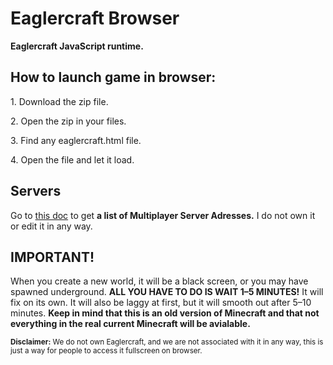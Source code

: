 <html>
<h1>Eaglercraft Browser</h1>
<head>
<p>
<b>Eaglercraft JavaScript runtime.</b>
</p>
</head>

<body>
<p>
<h2>How to launch game in browser:</h2>
<p>1. Download the zip file.</p>
<p>2. Open the zip in your files.</p>
<p>3. Find any eaglercraft.html file.</p>
<p>4. Open the file and let it load.</p>
</p>

<p>
<h2>Servers</h2>
Go to <a href="https://docs.google.com/document/d/1PhUJSb0ojMyhv1Fs8bmVqwANBkySOgdyfRinJto3xnE/edit"<a>this doc</a> to get <b>a list of Multiplayer Server Adresses.</b> I do not own it or edit it in any way.
</p>

<h2>IMPORTANT!</h2>

<p>
When you create a new world, it will be a black screen, or you may have spawned underground. <b>ALL YOU HAVE TO DO IS WAIT 1–5 MINUTES!</b> It will fix on its own. It will also be laggy at first, but it will smooth out after 5–10 minutes. <b>Keep in mind that this is an old version of Minecraft and that not everything in the real current Minecraft will be avialable.</b>
</p>
</body>

<footer><small><b>Disclaimer:</b> We do not own Eaglercraft, and we are not associated with it in any way, this is just a way for people to access it fullscreen on browser.<small><footer>

</html>
